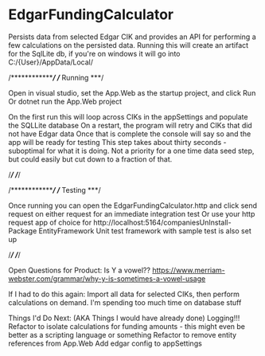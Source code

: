 # EdgarFundingCalculator
Persists data from selected Edgar CIK and provides an API for performing a few calculations on the persisted data.
Running this will create an artifact for the SqlLite db, if you're on windows it will go into C:/{User}/AppData/Local/

/***************/
/*** Running ***/

Open in visual studio, set the App.Web as the startup project, and click Run
Or dotnet run the App.Web project

On the first run this will loop across CIKs in the appSettings and populate the SQLLite database
	On a restart, the program will retry and CIKs that did not have Edgar data
Once that is complete the console will say so and the app will be ready for testing
	This step takes about thirty seconds - suboptimal for what it is doing.
	Not a priority for a one time data seed step, but could easily but cut down to a fraction of that.

/***************/
/***************/


/***************/
/*** Testing ***/

Once running you can open the EdgarFundingCalculator.http and click send request on either request for an immediate integration test
Or use your http request app of choice for http://localhost:5164/companiesUnInstall-Package EntityFramework
Unit test framework with sample test is also set up

/***************/
/***************/

Open Questions for Product:
	Is Y a vowel?? https://www.merriam-webster.com/grammar/why-y-is-sometimes-a-vowel-usage

If I had to do this again:
	Import all data for selected CIKs, then perform calculations on demand.
	I'm spending too much time on database stuff

Things I'd Do Next: (AKA Things I would have already done)
	Logging!!!
	Refactor to isolate calculations for funding amounts - this might even be better as a scripting language or something
	Refactor to remove entity references from App.Web
	Add edgar config to appSettings